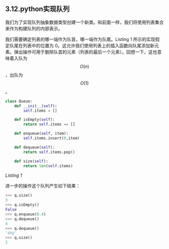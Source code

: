 
## 3.12.python实现队列
我们为了实现队列抽象数据类型创建一个新类。和前面一样，我们将使用列表集合来作为构建队列的内部表示。

我们需要确定列表的哪一端作为队首，哪一端作为队尾。Listing 1 所示的实现假定队尾在列表中的位置为 0。这允许我们使用列表上的插入函数向队尾添加新元素。弹出操作可用于删除队首的元素（列表的最后一个元素）。回想一下，这也意味着入队为 $$O(n)$$，出队为 $$O(1)$$。

```python
class Queue:
    def __init__(self):
        self.items = []

    def isEmpty(self):
        return self.items == []

    def enqueue(self, item):
        self.items.insert(0,item)

    def dequeue(self):
        return self.items.pop()

    def size(self):
        return len(self.items)
```

*Listing 1*

进一步的操作这个队列产生如下结果：

```python
>>> q.size()
3
>>> q.isEmpty()
False
>>> q.enqueue(8.4)
>>> q.dequeue()
4
>>> q.dequeue()
'dog'
>>> q.size()
2
```
